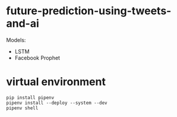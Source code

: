 # future-prediction-using-tweets-and-ai

Models:

- LSTM
- Facebook Prophet

# virtual environment

```
pip install pipenv
pipenv install --deploy --system --dev
pipenv shell
```
